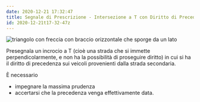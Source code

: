 ```yaml
---
date: 2020-12-21 17:32:47
title: Segnale di Prescrizione - Intersezione a T con Diritto di Precedenza
id: 2020-12-21t17-32-47z
---
```


![triangolo con freccia con braccio orizzontale che sporge da un
lato](./images/intersezione-t-diritto-precedenza.png)

Presegnala un incrocio a T (cioè una strada che si immette perpendicolarmente, e
non ha la possibilità di proseguire diritto) in cui si ha il diritto di
precedenza sui veicoli provenienti dalla strada secondaria.

È necessario

- impegnare la massima prudenza
- accertarsi che la precedenza venga effettivamente data.
